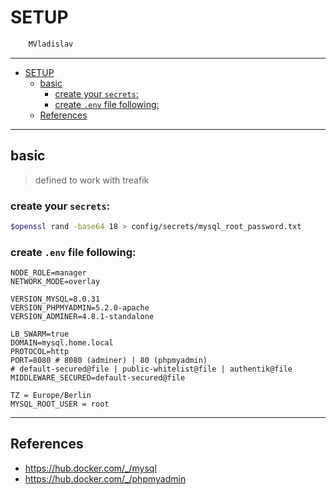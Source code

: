 # SETUP

```sh
    MVladislav
```

---

- [SETUP](#setup)
  - [basic](#basic)
    - [create your `secrets`:](#create-your-secrets)
    - [create `.env` file following:](#create-env-file-following)
  - [References](#references)

---

## basic

> defined to work with treafik

### create your `secrets`:

```sh
$openssl rand -base64 18 > config/secrets/mysql_root_password.txt
```

### create `.env` file following:

```env
NODE_ROLE=manager
NETWORK_MODE=overlay

VERSION_MYSQL=8.0.31
VERSION_PHPMYADMIN=5.2.0-apache
VERSION_ADMINER=4.8.1-standalone

LB_SWARM=true
DOMAIN=mysql.home.local
PROTOCOL=http
PORT=8080 # 8080 (adminer) | 80 (phpmyadmin)
# default-secured@file | public-whitelist@file | authentik@file
MIDDLEWARE_SECURED=default-secured@file

TZ = Europe/Berlin
MYSQL_ROOT_USER = root
```

---

## References

- <https://hub.docker.com/_/mysql>
- <https://hub.docker.com/_/phpmyadmin>
